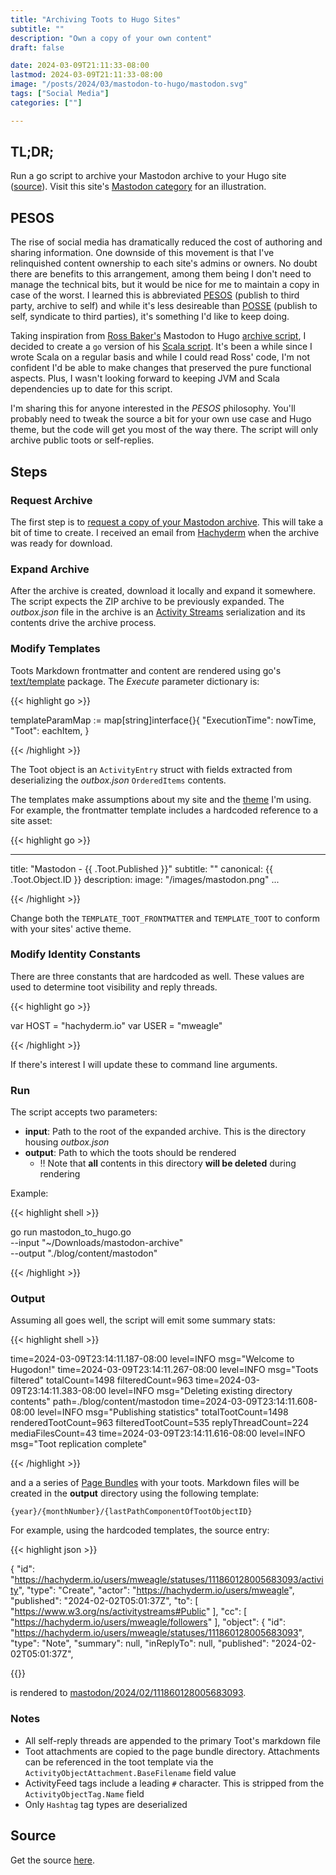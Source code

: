 ```yaml
---
title: "Archiving Toots to Hugo Sites"
subtitle: ""
description: "Own a copy of your own content" 
draft: false

date: 2024-03-09T21:11:33-08:00
lastmod: 2024-03-09T21:11:33-08:00
image: "/posts/2024/03/mastodon-to-hugo/mastodon.svg"
tags: ["Social Media"]
categories: [""]

---
```


## TL;DR;

Run a go script to archive your Mastodon archive to your Hugo site
([source](https://github.com/mweagle/blog/blob/main/assets/scripts/mastodon_to_hugo.go)).
Visit this site's [Mastodon category](https://mweagle.net/categories/mastodon/) for an illustration.

## PESOS

The rise of social media has dramatically reduced the cost of authoring and sharing information. One downside
of this movement is that I've relinquished content ownership to each site's admins or owners. No doubt there are
benefits to this arrangement, among them being I don't need to manage the technical bits, but it would be
nice for me to maintain a copy in case of the worst. I learned this is abbreviated [PESOS](https://indieweb.org/PESOS)
(publish to third party, archive to self) and while it's less desireable than [POSSE](https://indieweb.org/POSSE)
(publish to self, syndicate to third parties), it's something I'd like to keep doing.

Taking inspiration from [Ross Baker's](https://social.rossabaker.com/@ross) Mastodon to Hugo
[archive script](https://rossabaker.com/projects/toot-archive/), I decided to create a `go` version of his
[Scala script](https://git.rossabaker.com/ross/cromulent/src/branch/main/gen/scala/toot-archive.scala). It's been a
while since I wrote Scala on a regular basis and while I could read Ross' code, I'm not confident I'd be able to
make changes that preserved the pure functional aspects. Plus, I wasn't looking forward to keeping JVM and
Scala dependencies up to date for this script.

I'm sharing this for anyone interested in the _PESOS_ philosophy. You'll probably need to tweak the source a bit
for your own use case and Hugo theme, but the code will get you most of the way there. The script will only
archive public toots or self-replies.

## Steps

### Request Archive

The first step is to [request a copy of your Mastodon archive](https://docs.joinmastodon.org/user/moving/#export). This
will take a bit of time to create. I received an email from [Hachyderm](https://hachyderm.io/@mweagle) when
the archive was ready for download.

### Expand Archive

After the archive is created, download it locally and expand it somewhere. The script expects the ZIP archive to be
previously expanded. The _outbox.json_ file in the archive is an [Activity Streams](https://www.w3.org/TR/activitystreams-core/)
serialization and its contents drive the archive process.

### Modify Templates

Toots Markdown frontmatter and content are rendered using go's [text/template](https://pkg.go.dev/text/template)
package. The _Execute_ parameter dictionary is:

{{< highlight go >}}

templateParamMap := map[string]interface{}{
    "ExecutionTime": nowTime,
    "Toot":          eachItem,
}

{{< /highlight >}}

The Toot object is an `ActivityEntry` struct with fields extracted from deserializing the _outbox.json_ 
`OrderedItems` contents.

The templates make assumptions about my site and the [theme](https://github.com/CaiJimmy/hugo-theme-stack)
I'm using. For example, the frontmatter template includes a hardcoded reference to a site asset:

{{< highlight go >}}

---
title: "Mastodon - {{ .Toot.Published }}"
subtitle: ""
canonical: {{ .Toot.Object.ID }}
description:
image: "/images/mastodon.png"
...

{{< /highlight >}}

Change both the `TEMPLATE_TOOT_FRONTMATTER` and `TEMPLATE_TOOT` to conform with your
sites' active theme.

### Modify Identity Constants

There are three constants that are hardcoded as well. These values are used to determine
toot visibility and reply threads.

{{< highlight go >}}

var HOST = "hachyderm.io"
var USER = "mweagle"

{{< /highlight >}}

If there's interest I will update these to command line arguments.

### Run

The script accepts two parameters:

- __input__: Path to the root of the expanded archive. This is the directory housing _outbox.json_
- __output__: Path to which the toots should be rendered
  - ‼️ Note that __all__ contents in this directory __will be deleted__ during rendering

Example:

{{< highlight shell >}}

go run mastodon_to_hugo.go \
    --input "~/Downloads/mastodon-archive" \
    --output "./blog/content/mastodon"

{{< /highlight >}}

### Output

Assuming all goes well, the script will emit some summary stats:

{{< highlight shell >}}

time=2024-03-09T23:14:11.187-08:00 level=INFO msg="Welcome to Hugodon!"
time=2024-03-09T23:14:11.267-08:00 level=INFO msg="Toots filtered" totalCount=1498 filteredCount=963
time=2024-03-09T23:14:11.383-08:00 level=INFO msg="Deleting existing directory contents" path=./blog/content/mastodon
time=2024-03-09T23:14:11.608-08:00 level=INFO msg="Publishing statistics" totalTootCount=1498 renderedTootCount=963 filteredTootCount=535 replyThreadCount=224 mediaFilesCount=43
time=2024-03-09T23:14:11.616-08:00 level=INFO msg="Toot replication complete"

{{< /highlight >}}

and a a series of
[Page Bundles](https://gohugo.io/content-management/page-bundles/)
with your toots. Markdown files will be created in the **output**
directory using the following template:

`{year}/{monthNumber}/{lastPathComponentOfTootObjectID}`

For example, using the hardcoded templates, the source entry:

{{< highlight json >}}

{
    "id": "https://hachyderm.io/users/mweagle/statuses/111860128005683093/activity",
    "type": "Create",
    "actor": "https://hachyderm.io/users/mweagle",
    "published": "2024-02-02T05:01:37Z",
    "to": [
        "https://www.w3.org/ns/activitystreams#Public"
    ],
    "cc": [
        "https://hachyderm.io/users/mweagle/followers"
    ],
    "object": {
        "id": "https://hachyderm.io/users/mweagle/statuses/111860128005683093",
        "type": "Note",
        "summary": null,
        "inReplyTo": null,
        "published": "2024-02-02T05:01:37Z",

{{</highlight>}}

is rendered to [mastodon/2024/02/111860128005683093](https://mweagle.net/mastodon/2024/02/111860128005683093/).

### Notes

- All self-reply threads are appended to the primary Toot's markdown file
- Toot attachments are copied to the page bundle directory. Attachments can be referenced in the
toot template via the `ActivityObjectAttachment.BaseFilename` field value
- ActivityFeed tags include a leading `#` character. This is stripped from the `ActivityObjectTag.Name` field
- Only `Hashtag` tag types are deserialized

## Source

Get the source [here](https://github.com/mweagle/blog/blob/main/assets/scripts/mastodon_to_hugo.go).
